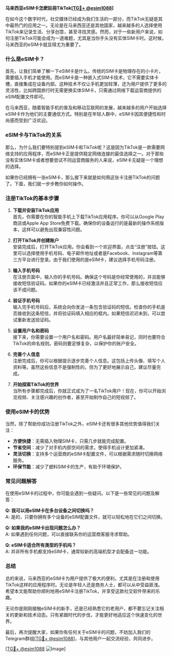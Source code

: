 **马来西亚eSIM卡怎麽註冊TikTok[[TG💪+ @esim1088](https://t.me/s/esim1088)]**

在如今这个数字时代，社交媒体已经成为我们生活的一部分，而TikTok无疑是其中最热门的应用之一。无论是在马来西亚还是其他国家，越来越多的人选择使用TikTok来记录生活、分享创意，甚至寻找灵感。然而，对于一些新用户来说，如何注册TikTok可能会成为一道难题，尤其是当你手头没有实体SIM卡时。这时候，马来西亚的eSIM卡就显得尤为重要了。

### 什么是eSIM卡？

首先，让我们简单了解一下eSIM卡是什么。传统的SIM卡是物理存在的小卡片，需要插入手机才能使用。而eSIM卡是一种嵌入式SIM卡技术，它不需要实体卡槽，直接集成在设备内部。这种技术不仅让手机更加轻薄，还为用户提供了更多的灵活性，比如跨国旅行时无需更换实体SIM卡，只需通过网络下载运营商提供的eSIM配置文件即可。

在马来西亚，随着智能手机的普及和移动互联网的发展，越来越多的用户开始选择eSIM卡作为他们的主要通信方式。特别是在年轻人群中，eSIM卡因其便捷性和时尚感而受到广泛欢迎。

### eSIM卡与TikTok的关系

那么，为什么我们要特别提到eSIM卡和TikTok呢？这是因为TikTok是一款需要网络支持的应用程序，而eSIM卡正是提供稳定网络连接的最佳选择之一。对于那些没有实体SIM卡或者想要尝试不同运营商服务的人来说，eSIM卡无疑是一个理想的选择。

如果你已经拥有一张eSIM卡，那么接下来就是如何用这张卡注册TikTok的问题了。下面，我们就一步步教你如何操作。

### 注册TikTok的基本步骤

1. **下载并安装TikTok应用**  
   首先，你需要在你的智能手机上下载TikTok应用程序。你可以从Google Play商店或Apple App Store免费下载。确保你的设备运行的是最新的操作系统版本，这样可以避免出现兼容性问题。

2. **打开TikTok并创建账户**  
   安装完成后，打开TikTok应用。你会看到一个欢迎界面，点击“注册”按钮。这里可以选择使用手机号码、电子邮件地址或者是Facebook、Instagram等第三方平台进行登录。由于我们使用的是eSIM卡，建议选择手机号码注册。

3. **输入手机号码**  
   在注册页面中，输入你的手机号码。确保这个号码是你经常使用的，并且能够接收短信验证码。如果你的eSIM卡已经激活并且正常工作，那么接收短信应该不成问题。

4. **验证手机号码**  
   输入完手机号码后，系统会向你发送一条包含验证码的短信。检查你的手机是否接收到这条短信，并将验证码填入相应的框内。如果短信迟迟未到，可以尝试重新发送验证码。

5. **设置用户名和密码**  
   接下来，你需要设置一个用户名和密码。用户名最好简单易记，同时也要符合TikTok的命名规则。密码则要足够复杂，以保护你的账户安全。

6. **完善个人信息**  
   注册完成后，你可以根据提示逐步完善个人信息。这包括上传头像、填写个人资料等。虽然这些信息不是强制性的，但为了更好地展示自己，建议尽量完成。

7. **开始探索TikTok的世界**  
   当所有步骤都完成后，你就正式成为了一名TikTok用户！现在，你可以开始浏览视频、关注感兴趣的创作者，甚至开始制作自己的短视频了。

### 使用eSIM卡的优势

当然，除了帮助你成功注册TikTok之外，eSIM卡还有很多其他优势值得我们关注：

- **方便快捷**：无需插入物理SIM卡，只需几步就能完成配置。
- **节省空间**：减少了对手机内部空间的需求，使得手机设计更加紧凑。
- **灵活切换**：支持多个运营商的eSIM卡配置文件，可以根据需求随时切换网络服务。
- **环保节能**：减少了塑料SIM卡的生产，有助于环境保护。

### 常见问题解答

在使用eSIM卡的过程中，你可能会遇到一些疑问。以下是一些常见的问题及解答：

**Q: 我可以用eSIM卡在多台设备之间切换吗？**  
A: 是的，只要你拥有多个设备的eSIM配置文件，就可以轻松地在它们之间切换。

**Q: 如果我的eSIM卡出现问题怎么办？**  
A: 如果遇到任何问题，可以直接联系你的运营商客服寻求帮助。

**Q: eSIM卡适合所有类型的手机吗？**  
A: 并非所有手机都支持eSIM卡，通常较新的高端机型才会配备这一功能。

### 总结

总的来说，马来西亚的eSIM卡为用户提供了极大的便利，尤其是在注册和使用TikTok这样的应用程序时。无论是年轻人还是商务人士，都可以从中受益匪浅。希望本文能帮助你顺利地用eSIM卡注册TikTok，并享受这款社交软件带来的乐趣。

无论你是刚刚接触eSIM卡的新手，还是已经熟悉它的老用户，都不要忘记关注相关的更新和技术动态。只有紧跟时代的步伐，才能更好地适应这个快速变化的世界。

最后，再次提醒大家，如果你有任何关于eSIM卡的问题，不妨加入我们的Telegram群组[[TG💪+ @esim1088](https://t.me/s/esim1088)]，与其他用户一起交流经验，共同进步。

[[TG💪+ @esim1088](https://t.me/s/esim1088) ![Image](https://i.postimg.cc/4NQfJmqS/Snipaste-2025-05-13-00-14-12.png)]